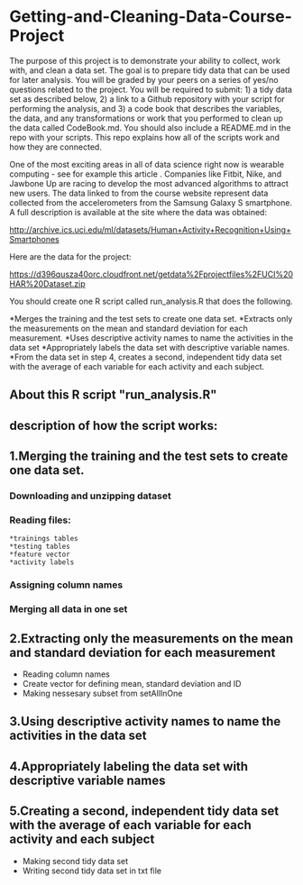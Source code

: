 # Getting-and-Cleaning-Data-Course-Project
The purpose of this project is to demonstrate your ability to collect, work with, and clean a data set. The goal is to prepare tidy data that can be used for later analysis. You will be graded by your peers on a series of yes/no questions related to the project. You will be required to submit: 1) a tidy data set as described below, 2) a link to a Github repository with your script for performing the analysis, and 3) a code book that describes the variables, the data, and any transformations or work that you performed to clean up the data called CodeBook.md. You should also include a README.md in the repo with your scripts. This repo explains how all of the scripts work and how they are connected.

One of the most exciting areas in all of data science right now is wearable computing - see for example this article . Companies like Fitbit, Nike, and Jawbone Up are racing to develop the most advanced algorithms to attract new users. The data linked to from the course website represent data collected from the accelerometers from the Samsung Galaxy S smartphone. A full description is available at the site where the data was obtained:

http://archive.ics.uci.edu/ml/datasets/Human+Activity+Recognition+Using+Smartphones

Here are the data for the project:

https://d396qusza40orc.cloudfront.net/getdata%2Fprojectfiles%2FUCI%20HAR%20Dataset.zip

You should create one R script called run_analysis.R that does the following.

*Merges the training and the test sets to create one data set.
*Extracts only the measurements on the mean and standard deviation for each measurement.
*Uses descriptive activity names to name the activities in the data set
*Appropriately labels the data set with descriptive variable names.
*From the data set in step 4, creates a second, independent tidy data set with the average of each variable for each activity and each subject.

## About this R script "run_analysis.R"

## description of how the script works:

## 1.Merging the training and the test sets to create one data set.
### Downloading and unzipping dataset
### Reading files:
    *trainings tables
    *testing tables
    *feature vector
    *activity labels
### Assigning column names
### Merging all data in one set

##  2.Extracting only the measurements on the mean and standard deviation for each measurement
* Reading column names
* Create vector for defining mean, standard deviation and ID 
* Making nessesary subset from setAllInOne
## 3.Using descriptive activity names to name the activities in the data set
## 4.Appropriately labeling the data set with descriptive variable names
## 5.Creating a second, independent tidy data set with the average of each variable for each activity and each subject
* Making second tidy data set
* Writing second tidy data set in txt file
